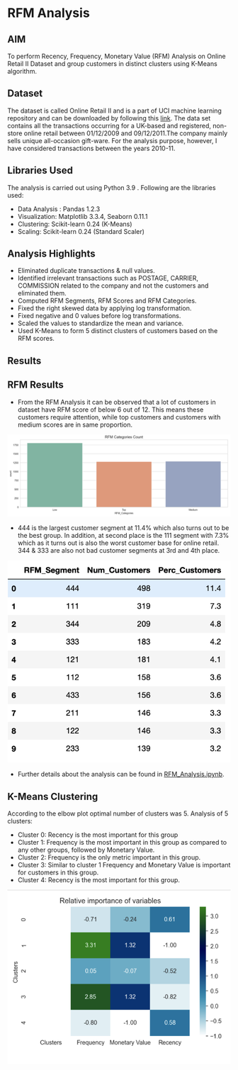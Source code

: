 # RFM Analysis

## AIM
To perform Recency, Frequency, Monetary Value (RFM) Analysis on  Online Retail II Dataset and group customers in distinct clusters using K-Means algorithm. 

## Dataset
The dataset is called Online Retail II and is a part of UCI machine learning repository and can be downloaded by following this [link](http://archive.ics.uci.edu/ml/datasets/Online+Retail+II). The  data set contains all the transactions occurring for a UK-based and registered, non-store online retail between 01/12/2009 and 09/12/2011.The company mainly sells unique all-occasion gift-ware. For the analysis purpose, however, I have considered transactions between the years 2010-11.

## Libraries Used

The analysis is carried out using Python 3.9 . Following are the libraries used:
    
- Data Analysis : Pandas 1.2.3
- Visualization: Matplotlib 3.3.4, Seaborn 0.11.1
- Clustering: Scikit-learn 0.24 (K-Means)
- Scaling: Scikit-learn 0.24 (Standard Scaler)

## Analysis Highlights

- Eliminated duplicate transactions & null values.
- Identified irrelevant transactions such as POSTAGE, CARRIER, COMMISSION related to the company and not the customers and eliminated them.
- Computed RFM Segments, RFM Scores and RFM Categories.
- Fixed the right skewed data by applying log transformation.
- Fixed negative and 0 values before log transformations.
- Scaled the values to standardize the mean and variance.
- Used K-Means to form 5 distinct clusters of customers based on the RFM scores.

## Results

## RFM Results

- From the RFM Analysis it can be observed that a lot of customers in dataset have RFM score of below 6 out of 12. This means these customers require attention, while top customers and customers with medium scores are in same proportion. 

![alt text](results/rfm_cat_cnt.png)

- 444 is the largest customer segment at 11.4% which also turns out to be the best group. In addition, at second place is the 111 segment with 7.3% which as it turns out is also the worst customer base for online retail. 344 & 333 are also not bad customer segments at 3rd and 4th place.

![alt text](results/rfm_seg_cust.png)

- Further details about the analysis can be found in [RFM_Analysis.ipynb](RFM_Analysis.ipynb).

## K-Means Clustering

According to the elbow plot optimal number of clusters was 5. Analysis of 5 clusters:

- Cluster 0: Recency is the most important for this group
- Cluster 1: Frequency is the most important in this group as compared to any other groups, followed by Monetary Value.
- Cluster 2: Frequency is the only metric important in this group.
- Cluster 3: Similar to cluster 1 Frequency and Monetary Value is important for customers in this group.
- Cluster 4: Recency is the most important for this group.

![alt text](results/heatmap.png)